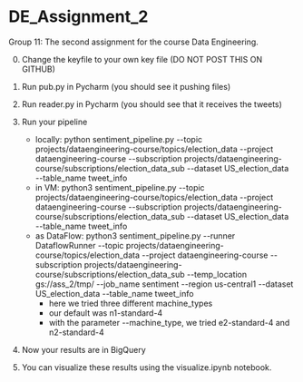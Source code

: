 # DE_Assignment_2
Group 11: The second assignment for the course Data Engineering.

0) Change the keyfile to your own key file (DO NOT POST THIS ON GITHUB)
1) Run pub.py in Pycharm (you should see it pushing files)
2) Run reader.py in Pycharm (you should see that it receives the tweets)
3) Run your pipeline
    * locally: python sentiment_pipeline.py --topic projects/dataengineering-course/topics/election_data --project dataengineering-course --subscription projects/dataengineering-course/subscriptions/election_data_sub --dataset US_election_data --table_name tweet_info
    * in VM: python3 sentiment_pipeline.py --topic projects/dataengineering-course/topics/election_data --project dataengineering-course --subscription projects/dataengineering-course/subscriptions/election_data_sub --dataset US_election_data --table_name tweet_info
    * as DataFlow: python3 sentiment_pipeline.py --runner DataflowRunner --topic projects/dataengineering-course/topics/election_data --project dataengineering-course --subscription projects/dataengineering-course/subscriptions/election_data_sub --temp_location gs://ass_2/tmp/ --job_name sentiment --region us-central1 --dataset US_election_data --table_name tweet_info
        - here we tried three different machine_types
        - our default was n1-standard-4
        - with the parameter --machine_type, we tried e2-standard-4 and n2-standard-4
        
        
4) Now your results are in BigQuery
5) You can visualize these results using the visualize.ipynb notebook.
